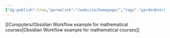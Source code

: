 ```yaml
---
{"dg-publish":true,"permalink":"/website/homepage/","tags":"gardenEntry","dgHomeLink":true,"dgPassFrontmatter":false}
---
```



[[Computers/Obsidian Workflow example for mathematical courses|Obsidian Workflow example for mathematical courses]]